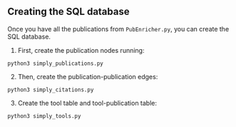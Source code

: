 ## Creating the SQL database

Once you have all the publications from `PubEnricher.py`, you can create the SQL database.

1. First, create the publication nodes running:

```
python3 simply_publications.py
```

2. Then, create the publication-publication edges:

```
python3 simply_citations.py
```

3. Create the tool table and tool-publication table:

```
python3 simply_tools.py
```
